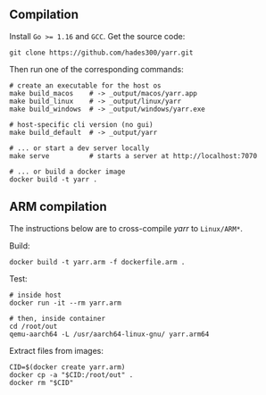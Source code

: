 ## Compilation

Install `Go >= 1.16` and `GCC`. Get the source code:

    git clone https://github.com/hades300/yarr.git

Then run one of the corresponding commands:

    # create an executable for the host os
    make build_macos    # -> _output/macos/yarr.app
    make build_linux    # -> _output/linux/yarr
    make build_windows  # -> _output/windows/yarr.exe

    # host-specific cli version (no gui)
    make build_default  # -> _output/yarr

    # ... or start a dev server locally
    make serve          # starts a server at http://localhost:7070

    # ... or build a docker image
    docker build -t yarr .

## ARM compilation

The instructions below are to cross-compile *yarr* to `Linux/ARM*`.

Build:

    docker build -t yarr.arm -f dockerfile.arm .

Test:

    # inside host
    docker run -it --rm yarr.arm

    # then, inside container
    cd /root/out
    qemu-aarch64 -L /usr/aarch64-linux-gnu/ yarr.arm64

Extract files from images:

    CID=$(docker create yarr.arm)
    docker cp -a "$CID:/root/out" .
    docker rm "$CID"
